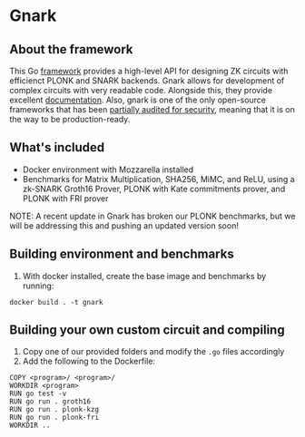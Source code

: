 # Gnark

## About the framework
This Go [framework](https://github.com/Consensys/gnark) provides a high-level API for designing ZK circuits with efficienct PLONK and SNARK backends. Gnark allows for development of complex circuits with very readable code. Alongside this, they provide excellent [documentation](https://docs.gnark.consensys.io/). Also, gnark is one of the only open-source frameworks that has been [partially audited for security](https://github.com/ConsenSys/gnark-crypto/blob/master/audit_oct2022.pdf), meaning that it is on the way to be production-ready.

## What's included
- Docker environment with Mozzarella installed
- Benchmarks for Matrix Multiplication, SHA256, MiMC, and ReLU, using a zk-SNARK Groth16 Prover, PLONK with Kate commitments prover, and PLONK with FRI prover

NOTE: A recent update in Gnark has broken our PLONK benchmarks, but we will be addressing this and pushing an updated version soon!

## Building environment and benchmarks

1. With docker installed, create the base image and benchmarks by running:
```
docker build . -t gnark
```

## Building your own custom circuit and compiling

1. Copy one of our provided folders and modify the `.go` files accordingly
2. Add the following to the Dockerfile:
```
COPY <program>/ <program>/
WORKDIR <program>
RUN go test -v
RUN go run . groth16
RUN go run . plonk-kzg
RUN go run . plonk-fri
WORKDIR ..
```
